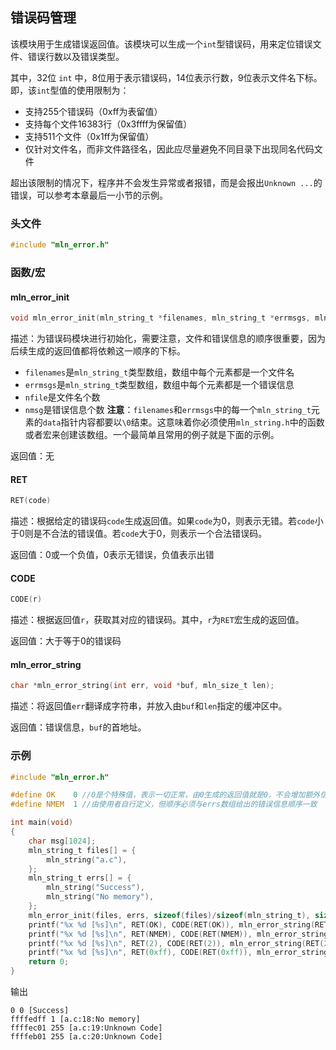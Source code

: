 ## 错误码管理

该模块用于生成错误返回值。该模块可以生成一个`int`型错误码，用来定位错误文件、错误行数以及错误类型。

其中，32位 `int` 中，8位用于表示错误码，14位表示行数，9位表示文件名下标。即，该`int`型值的使用限制为：

- 支持255个错误码（0xff为表留值）
- 支持每个文件16383行（0x3ffff为保留值）
- 支持511个文件（0x1ff为保留值）
- 仅针对文件名，而非文件路径名，因此应尽量避免不同目录下出现同名代码文件

超出该限制的情况下，程序并不会发生异常或者报错，而是会报出`Unknown ...`的错误，可以参考本章最后一小节的示例。



### 头文件

```c
#include "mln_error.h"
```



### 函数/宏



#### mln_error_init

```c
void mln_error_init(mln_string_t *filenames, mln_string_t *errmsgs, mln_size_t nfile, mln_size_t nmsg);
```

描述：为错误码模块进行初始化，需要注意，文件和错误信息的顺序很重要，因为后续生成的返回值都将依赖这一顺序的下标。

- `filenames`是`mln_string_t`类型数组，数组中每个元素都是一个文件名
- `errmsgs`是`mln_string_t`类型数组，数组中每个元素都是一个错误信息
- `nfile`是文件名个数
- `nmsg`是错误信息个数
**注意**：`filenames`和`errmsgs`中的每一个`mln_string_t`元素的`data`指针内容都要以`\0`结束。这意味着你必须使用`mln_string.h`中的函数或者宏来创建该数组。一个最简单且常用的例子就是下面的示例。

返回值：无



#### RET

```c
RET(code)
```

描述：根据给定的错误码`code`生成返回值。如果`code`为0，则表示无错。若`code`小于0则是不合法的错误值。若`code`大于0，则表示一个合法错误码。

返回值：0或一个负值，0表示无错误，负值表示出错



#### CODE

```c
CODE(r)
```

描述：根据返回值`r`，获取其对应的错误码。其中，`r`为`RET`宏生成的返回值。

返回值：大于等于0的错误码



#### mln_error_string

```c
char *mln_error_string(int err, void *buf, mln_size_t len);
```

描述：将返回值`err`翻译成字符串，并放入由`buf`和`len`指定的缓冲区中。

返回值：错误信息，`buf`的首地址。



### 示例

```c
#include "mln_error.h"

#define OK    0 //0是个特殊值，表示一切正常，由0生成的返回值就是0，不会增加额外信息
#define NMEM  1 //由使用者自行定义，但顺序必须与errs数组给出的错误信息顺序一致

int main(void)
{
    char msg[1024];
    mln_string_t files[] = {
        mln_string("a.c"),
    };
    mln_string_t errs[] = {
        mln_string("Success"),
        mln_string("No memory"),
    };
    mln_error_init(files, errs, sizeof(files)/sizeof(mln_string_t), sizeof(errs)/sizeof(mln_string_t));
    printf("%x %d [%s]\n", RET(OK), CODE(RET(OK)), mln_error_string(RET(OK), msg, sizeof(msg)));
    printf("%x %d [%s]\n", RET(NMEM), CODE(RET(NMEM)), mln_error_string(RET(NMEM), msg, sizeof(msg)));
    printf("%x %d [%s]\n", RET(2), CODE(RET(2)), mln_error_string(RET(2), msg, sizeof(msg)));
    printf("%x %d [%s]\n", RET(0xff), CODE(RET(0xff)), mln_error_string(RET(0xff), msg, sizeof(msg)));
    return 0;
}
```

输出

```
0 0 [Success]
ffffedff 1 [a.c:18:No memory]
ffffec01 255 [a.c:19:Unknown Code]
ffffeb01 255 [a.c:20:Unknown Code]
```
